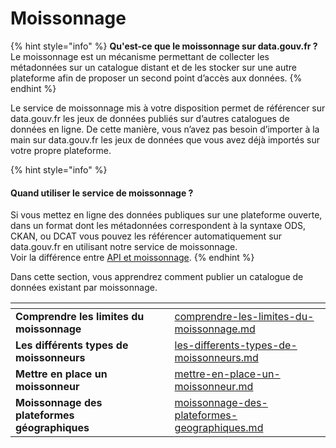 # Moissonnage

{% hint style="info" %}
**Qu'est-ce que le moissonnage sur data.gouv.fr ?** \
Le moissonnage est un mécanisme permettant de collecter les métadonnées sur un catalogue distant et de les stocker sur une autre plateforme afin de proposer un second point d’accès aux données.
{% endhint %}

Le service de moissonnage mis à votre disposition permet de référencer sur data.gouv.fr les jeux de données publiés sur d’autres catalogues de données en ligne. De cette manière, vous n’avez pas besoin d’importer à la main sur data.gouv.fr les jeux de données que vous avez déjà importés sur votre propre plateforme.

{% hint style="info" %}
#### Quand utiliser le service de moissonnage ? <a href="#quand-utiliser-le-service-de-moissonnage" id="quand-utiliser-le-service-de-moissonnage"></a>

Si vous mettez en ligne des données publiques sur une plateforme ouverte, dans un format dont les métadonnées correspondent à la syntaxe ODS, CKAN, ou DCAT vous pouvez les référencer automatiquement sur data.gouv.fr en utilisant notre service de moissonnage.\
Voir la différence entre [API et moissonnage](../jeux-de-donnees/publier-un-jeu-de-donnees/).&#x20;
{% endhint %}

Dans cette section, vous apprendrez comment publier un catalogue de données existant par moissonnage.

<table data-card-size="large" data-view="cards"><thead><tr><th></th><th data-hidden></th><th data-hidden></th><th data-hidden data-card-target data-type="content-ref"></th></tr></thead><tbody><tr><td><strong>Comprendre les limites du moissonnage</strong></td><td></td><td></td><td><a href="comprendre-les-limites-du-moissonnage.md">comprendre-les-limites-du-moissonnage.md</a></td></tr><tr><td><strong>Les différents types de moissonneurs</strong></td><td></td><td></td><td><a href="les-differents-types-de-moissonneurs.md">les-differents-types-de-moissonneurs.md</a></td></tr><tr><td><strong>Mettre en place un moissonneur</strong></td><td></td><td></td><td><a href="mettre-en-place-un-moissonneur.md">mettre-en-place-un-moissonneur.md</a></td></tr><tr><td><strong>Moissonnage des plateformes géographiques</strong></td><td></td><td></td><td><a href="moissonnage-des-plateformes-geographiques.md">moissonnage-des-plateformes-geographiques.md</a></td></tr></tbody></table>
